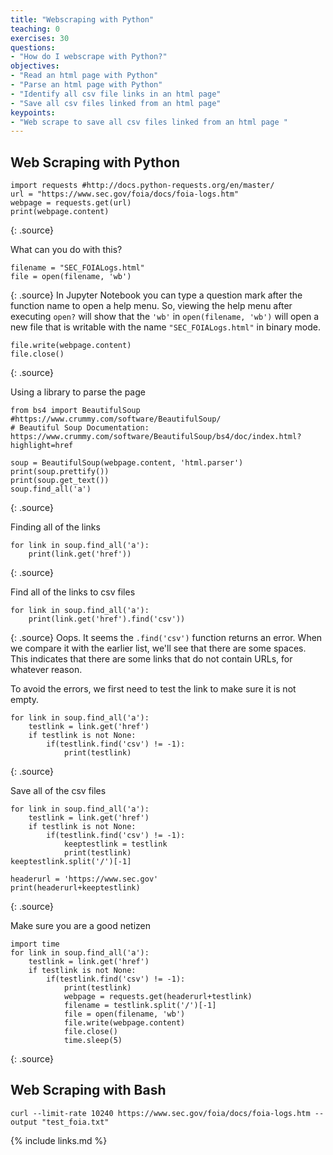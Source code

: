 ```yaml
---
title: "Webscraping with Python"
teaching: 0
exercises: 30
questions:
- "How do I webscrape with Python?"
objectives:
- "Read an html page with Python"
- "Parse an html page with Python"
- "Identify all csv file links in an html page"
- "Save all csv files linked from an html page"
keypoints:
- "Web scrape to save all csv files linked from an html page "
---
```

## Web Scraping with Python
~~~
import requests #http://docs.python-requests.org/en/master/ 
url = "https://www.sec.gov/foia/docs/foia-logs.htm"
webpage = requests.get(url)
print(webpage.content)
~~~
{: .source}

What can you do with this?
~~~
filename = "SEC_FOIALogs.html"
file = open(filename, 'wb')
~~~
{: .source}
In Jupyter Notebook you can type a question mark after the function name to open a help menu.  So, viewing the help menu after executing `open?` will show that the `'wb'` in `open(filename, 'wb')` will open a new file that is writable with the name `"SEC_FOIALogs.html"` in binary mode.

~~~
file.write(webpage.content)
file.close()
~~~
{: .source}

Using a library to parse the page
~~~
from bs4 import BeautifulSoup #https://www.crummy.com/software/BeautifulSoup/ 
# Beautiful Soup Documentation: https://www.crummy.com/software/BeautifulSoup/bs4/doc/index.html?highlight=href 

soup = BeautifulSoup(webpage.content, 'html.parser')
print(soup.prettify())
print(soup.get_text())
soup.find_all('a')
~~~
{: .source}


Finding all of the links
~~~
for link in soup.find_all('a'):
    print(link.get('href'))
~~~
{: .source}

Find all of the links to csv files
~~~
for link in soup.find_all('a'):
    print(link.get('href').find('csv'))
~~~
{: .source}
Oops. It seems the `.find('csv')` function returns an error.  When we compare it with the earlier list, 
we'll see that there are some spaces. This indicates that there are some links that do not contain URLs, 
for whatever reason. 

To avoid the errors, we first need to test the link to make sure it is not empty.  
~~~
for link in soup.find_all('a'):
    testlink = link.get('href')
    if testlink is not None:
        if(testlink.find('csv') != -1):
            print(testlink)
~~~
{: .source}


Save all of the csv files
~~~
for link in soup.find_all('a'):
    testlink = link.get('href')
    if testlink is not None:
        if(testlink.find('csv') != -1):
            keeptestlink = testlink
            print(testlink)
keeptestlink.split('/')[-1]

headerurl = 'https://www.sec.gov'
print(headerurl+keeptestlink)
~~~
{: .source}


Make sure you are a good netizen
~~~
import time
for link in soup.find_all('a'):
    testlink = link.get('href')
    if testlink is not None:
        if(testlink.find('csv') != -1):
            print(testlink)
            webpage = requests.get(headerurl+testlink)
            filename = testlink.split('/')[-1]
            file = open(filename, 'wb')
            file.write(webpage.content)
            file.close()
            time.sleep(5)
~~~            
{: .source}

## Web Scraping with Bash
`curl --limit-rate 10240 https://www.sec.gov/foia/docs/foia-logs.htm --output "test_foia.txt"`


{% include links.md %}

